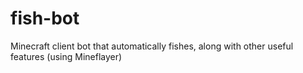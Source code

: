 # fish-bot
Minecraft client bot that automatically fishes, along with other useful features (using Mineflayer)
